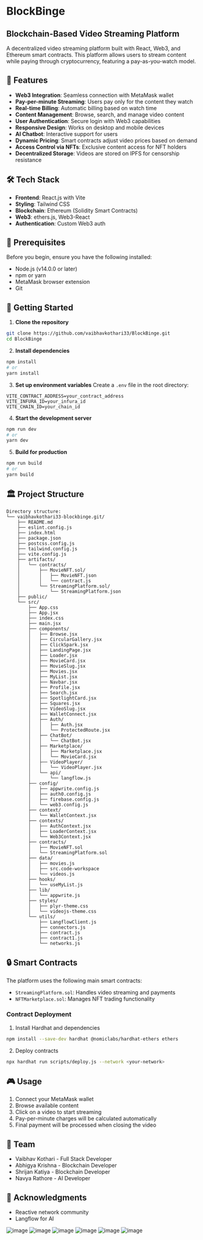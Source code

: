 # BlockBinge
## Blockchain-Based Video Streaming Platform

A decentralized video streaming platform built with React, Web3, and Ethereum smart contracts. This platform allows users to stream content while paying through cryptocurrency, featuring a pay-as-you-watch model.

## 🌟 Features

- **Web3 Integration**: Seamless connection with MetaMask wallet
- **Pay-per-minute Streaming**: Users pay only for the content they watch
- **Real-time Billing**: Automatic billing based on watch time
- **Content Management**: Browse, search, and manage video content
- **User Authentication**: Secure login with Web3 capabilities
- **Responsive Design**: Works on desktop and mobile devices
- **AI Chatbot**: Interactive support for users
- **Dynamic Pricing**: Smart contracts adjust video prices based on demand
- **Access Control via NFTs**: Exclusive content access for NFT holders
- **Decentralized Storage**: Videos are stored on IPFS for censorship resistance


## 🛠 Tech Stack

- **Frontend**: React.js with Vite
- **Styling**: Tailwind CSS
- **Blockchain**: Ethereum (Solidity Smart Contracts)
- **Web3**: ethers.js, Web3-React
- **Authentication**: Custom Web3 auth

## 👋 Prerequisites

Before you begin, ensure you have the following installed:
- Node.js (v14.0.0 or later)
- npm or yarn
- MetaMask browser extension
- Git

## 🚀 Getting Started

1. **Clone the repository**
```bash
git clone https://github.com/vaibhavkothari33/BlockBinge.git
cd BlockBinge
```

2. **Install dependencies**
```bash
npm install
# or
yarn install
```

3. **Set up environment variables**
Create a `.env` file in the root directory:
```env
VITE_CONTRACT_ADDRESS=your_contract_address
VITE_INFURA_ID=your_infura_id
VITE_CHAIN_ID=your_chain_id
```

4. **Start the development server**
```bash
npm run dev
# or
yarn dev
```

5. **Build for production**
```bash
npm run build
# or
yarn build
```

## 🏛 Project Structure

```
Directory structure:
└── vaibhavkothari33-blockbinge.git/
    ├── README.md
    ├── eslint.config.js
    ├── index.html
    ├── package.json
    ├── postcss.config.js
    ├── tailwind.config.js
    ├── vite.config.js
    ├── artifacts/
    │   └── contracts/
    │       ├── MovieNFT.sol/
    │       │   ├── MovieNFT.json
    │       │   └── contract.js
    │       └── StreamingPlatform.sol/
    │           └── StreamingPlatform.json
    ├── public/
    └── src/
        ├── App.css
        ├── App.jsx
        ├── index.css
        ├── main.jsx
        ├── components/
        │   ├── Browse.jsx
        │   ├── CircularGallery.jsx
        │   ├── ClickSpark.jsx
        │   ├── LandingPage.jsx
        │   ├── Loader.jsx
        │   ├── MovieCard.jsx
        │   ├── MovieSlug.jsx
        │   ├── Movies.jsx
        │   ├── MyList.jsx
        │   ├── Navbar.jsx
        │   ├── Profile.jsx
        │   ├── Search.jsx
        │   ├── SpotlightCard.jsx
        │   ├── Squares.jsx
        │   ├── VideoSlug.jsx
        │   ├── WalletConnect.jsx
        │   ├── Auth/
        │   │   ├── Auth.jsx
        │   │   └── ProtectedRoute.jsx
        │   ├── ChatBot/
        │   │   └── ChatBot.jsx
        │   ├── Marketplace/
        │   │   ├── Marketplace.jsx
        │   │   └── MovieCard.jsx
        │   ├── VideoPlayer/
        │   │   └── VideoPlayer.jsx
        │   └── api/
        │       └── langflow.js
        ├── config/
        │   ├── appwrite.config.js
        │   ├── auth0.config.js
        │   ├── firebase.config.js
        │   └── web3.config.js
        ├── context/
        │   └── WalletContext.jsx
        ├── contexts/
        │   ├── AuthContext.jsx
        │   ├── LoaderContext.jsx
        │   └── Web3Context.jsx
        ├── contracts/
        │   ├── MovieNFT.sol
        │   └── StreamingPlatform.sol
        ├── data/
        │   ├── movies.js
        │   ├── src.code-workspace
        │   └── videos.js
        ├── hooks/
        │   └── useMyList.js
        ├── lib/
        │   └── appwrite.js
        ├── styles/
        │   ├── plyr-theme.css
        │   └── videojs-theme.css
        └── utils/
            ├── LangflowClient.js
            ├── connectors.js
            ├── contract.js
            ├── contract1.js
            └── networks.js

```

## 🔒 Smart Contracts

The platform uses the following main smart contracts:
- `StreamingPlatform.sol`: Handles video streaming and payments
- `NFTMarketplace.sol`: Manages NFT trading functionality


### Contract Deployment

1. Install Hardhat and dependencies
```bash
npm install --save-dev hardhat @nomiclabs/hardhat-ethers ethers
```

2. Deploy contracts
```bash
npx hardhat run scripts/deploy.js --network <your-network>
```

## 🎮 Usage

1. Connect your MetaMask wallet
2. Browse available content
3. Click on a video to start streaming
4. Pay-per-minute charges will be calculated automatically
5. Final payment will be processed when closing the video

## 👥 Team

- Vaibhav Kothari - Full Stack Developer
- Abhigya Krishna - Blockchain Developer
- Shrijan Katiya - Blockchain Developer
- Navya Rathore - AI Developer

## 🙏 Acknowledgments

- Reactive network community
- Langflow for AI 



![image](./public/image1.png)
![image](./public/image2.png)
![image](./public/image3.png)
![image](./public/image4.png)
![image](./public/image5.png)
![image](./public/image6.png)
